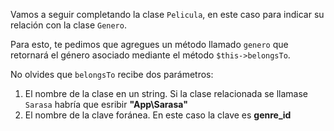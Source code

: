 Vamos a seguir completando la clase `Pelicula`, en este caso para indicar su relación con la clase `Genero`.

Para esto, te pedimos que agregues un método llamado `genero` que retornará el género asociado mediante el método `$this->belongsTo`.

No olvides que `belongsTo` recibe dos parámetros:

1. El nombre de la clase en un string. Si la clase relacionada se llamase `Sarasa` habría que esribir **"App\Sarasa"**
2. El nombre de la clave foránea. En este caso la clave es **genre_id**
